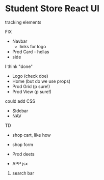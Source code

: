 # Student Store React UI

tracking elements

FIX

- Navbar
  - links for logo
- Prod Card - hellas
- side

I think "done"

- Logo (check doe)
- Home (but do we use props)
- Prod Grid (p sure!)
- Prod View (p sure!)

could add CSS

- Sidebar
- NAV

TD

- shop cart, like how
- shop form
- Prod deets

- APP jsx

1. search bar
